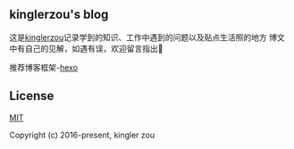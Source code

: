 ## kinglerzou's blog

这是[kinglerzou](https://kinglerzou.github.io/)记录学到的知识、工作中遇到的问题以及贴点生活照的地方
博文中有自己的见解，如遇有误，欢迎留言指出🙏

推荐博客框架-[hexo](https://hexo.io/zh-cn/)

## License

[MIT](http://opensource.org/licenses/MIT)

Copyright (c) 2016-present, kingler zou